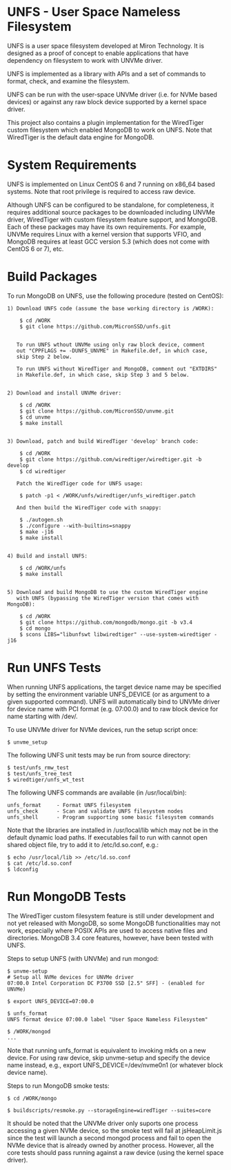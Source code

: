 UNFS - User Space Nameless Filesystem
=====================================

UNFS is a user space filesystem developed at Miron Technology.
It is designed as a proof of concept to enable applications that
have dependency on filesystem to work with UNVMe driver.

UNFS is implemented as a library with APIs and a set of commands to format,
check, and examine the filesystem.

UNFS can be run with the user-space UNVMe driver (i.e. for NVMe based
devices) or against any raw block device supported by a kernel space driver.

This project also contains a plugin implementation for the WiredTiger
custom filesystem which enabled MongoDB to work on UNFS.  Note that
WiredTiger is the default data engine for MongoDB.



System Requirements
===================

UNFS is implemented on Linux CentOS 6 and 7 running on x86_64 based systems.
Note that root privilege is required to access raw device.

Although UNFS can be configured to be standalone, for completeness,
it requires additional source packages to be downloaded including UNVMe
driver, WiredTiger with custom filesystem feature support, and MongoDB.
Each of these packages may have its own requirements.  For example,
UNVMe requires Linux with a kernel version that supports VFIO, and
MongoDB requires at least GCC version 5.3 (which does not come with
CentOS 6 or 7), etc.



Build Packages
==============

To run MongoDB on UNFS, use the following procedure (tested on CentOS):

    1) Download UNFS code (assume the base working directory is /WORK):

        $ cd /WORK
        $ git clone https://github.com/MicronSSD/unfs.git


       To run UNFS wthout UNVMe using only raw block device, comment
       out "CPPFLAGS += -DUNFS_UNVME" in Makefile.def, in which case,
       skip Step 2 below.

       To run UNFS without WiredTiger and MongoDB, comment out "EXTDIRS"
       in Makefile.def, in which case, skip Step 3 and 5 below.


    2) Download and install UNVMe driver:

        $ cd /WORK
        $ git clone https://github.com/MicronSSD/unvme.git
        $ cd unvme
        $ make install


    3) Download, patch and build WiredTiger 'develop' branch code:

        $ cd /WORK
        $ git clone https://github.com/wiredtiger/wiredtiger.git -b develop
        $ cd wiredtiger

       Patch the WiredTiger code for UNFS usage:

        $ patch -p1 < /WORK/unfs/wiredtiger/unfs_wiredtiger.patch

       And then build the WiredTiger code with snappy:

        $ ./autogen.sh
        $ ./configure --with-builtins=snappy
        $ make -j16
        $ make install


    4) Build and install UNFS:

        $ cd /WORK/unfs
        $ make install


    5) Download and build MongoDB to use the custom WiredTiger engine
       with UNFS (bypassing the WiredTiger version that comes with MongoDB):

        $ cd /WORK
        $ git clone https://github.com/mongodb/mongo.git -b v3.4
        $ cd mongo
        $ scons LIBS="libunfswt libwiredtiger" --use-system-wiredtiger -j16



Run UNFS Tests
==============

When running UNFS applications, the target device name may be specified
by setting the environment variable UNFS_DEVICE (or as argument to a
given supported command).  UNFS will automatically bind to UNVMe driver
for device name with PCI format (e.g. 07:00.0) and to raw block device
for name starting with /dev/.


To use UNVMe driver for NVMe devices, run the setup script once:

    $ unvme_setup


The following UNFS unit tests may be run from source directory:

    $ test/unfs_rmw_test
    $ test/unfs_tree_test
    $ wiredtiger/unfs_wt_test


The following UNFS commands are available (in /usr/local/bin):

    unfs_format     - Format UNFS filesystem
    unfs_check      - Scan and validate UNFS filesystem nodes
    unfs_shell      - Program supporting some basic filesystem commands


Note that the libraries are installed in /usr/local/lib which may not be
in the default dynamic load paths.  If executables fail to run with
cannot open shared object file, try to add it to /etc/ld.so.conf, e.g.:

    $ echo /usr/local/lib >> /etc/ld.so.conf
    $ cat /etc/ld.so.conf
    $ ldconfig



Run MongoDB Tests
=================

The WiredTiger custom filesystem feature is still under development and
not yet released with MongoDB, so some MongoDB functionalities may not work,
especially where POSIX APIs are used to access native files and directories.
MongoDB 3.4 core features, however, have been tested with UNFS.

Steps to setup UNFS (with UNVMe) and run mongod:

    $ unvme-setup
    # Setup all NVMe devices for UNVMe driver
    07:00.0 Intel Corporation DC P3700 SSD [2.5" SFF] - (enabled for UNVMe)

    $ export UNFS_DEVICE=07:00.0

    $ unfs_format
    UNFS format device 07:00.0 label "User Space Nameless Filesystem"

    $ /WORK/mongod
    ...

Note that running unfs_format is equivalent to invoking mkfs on a new device.
For using raw device, skip unvme-setup and specify the device name instead,
e.g., export UNFS_DEVICE=/dev/nvme0n1 (or whatever block device name).


Steps to run MongoDB smoke tests:

    $ cd /WORK/mongo

    $ buildscripts/resmoke.py --storageEngine=wiredTiger --suites=core

It should be noted that the UNVMe driver only suports one process accessing
a given NVMe device, so the smoke test will fail at jsHeapLimit.js since the
test will launch a second mongod process and fail to open the NVMe device
that is already owned by another process.  However, all the core tests
should pass running against a raw device (using the kernel space driver).

